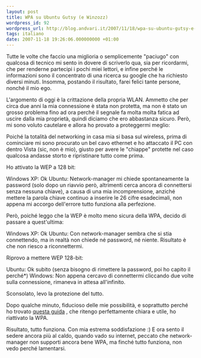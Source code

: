 ```yaml
---
layout: post
title: WPA su Ubuntu Gutsy (e Winzozz)
wordpress_id: 92
wordpress_url: http://blog.andvari.it/2007/11/18/wpa-su-ubuntu-gutsy-e-winzozz/
tags: italiano
date: 2007-11-18 19:26:06.000000000 +01:00
---
```

Tutte le volte che faccio una miglioria o semplicemente "paciugo" con qualcosa di tecnico mi sento in dovere di scriverlo qua, sia per ricordarmi, che per renderne partecipi i pochi miei lettori, e infine perché le informazioni sono il concentrato di una ricerca su google che ha richiesto diversi minuti. Insomma, postando il risultato, farei felici tante persone, nonché il mio ego.

L'argomento di oggi è la crittazione della propria WLAN. Ammetto che per circa due anni la mia connessione è stata non protetta, ma non è stato un grosso problema fino ad ora perché il segnale fa molta molta fatica ad uscire dalla mia proprietà, quindi diciamo che ero abbastanza sicuro. Però, mi sono voluto cautelare e allora ho provato a proteggermi meglio:

Poiché la totalità del networking in casa mia si basa sul wireless, prima di cominciare mi sono procurato un bel cavo ethernet e ho attaccato il PC con dentro Vista (sic, non è mio), giusto per avere le "chiappe" protette nel caso qualcosa andasse storto e ripristinare tutto come prima.

Ho attivato la WEP a 128 bit:

Windows XP: Ok
Ubuntu: Network-manager mi chiede spontaneamente la password (solo dopo un riavvio però, altrimenti cerca ancora di connettersi senza nessuna chiave), a causa di una mia incomprensione, anziché mettere la parola chiave continuo a inserire le 26 cifre esadecimali, non appena mi accorgo dell'errore tutto funziona alla perfezione.

Però, poiché leggo che la WEP è molto meno sicura della WPA, decido di passare a quest'ultima:

Windows XP: Ok
Ubuntu: Con network-manager sembra che si stia connettendo, ma in realtà non chiede né password, né niente. Risultato è che non riesco a riconnettermi.

Riprovo a mettere WEP 128-bit:

Ubuntu: Ok subito (senza bisogno di rimettere la password, poi ho capito il perché*)
Windows: Non appena cercavo di connettermi cliccando due volte sulla connessione, rimaneva in attesa all'infinito.

Sconsolato, levo la protezione del tutto.

Dopo qualche minuto, fiducioso delle mie possibilità, e soprattutto perché ho trovato <a href="http://reubuntu.blogspot.com/2007/10/gestione-delle-reti.html">questa guida</a> , che ritengo perfettamente chiara e utile, ho riattivato la WPA.

Risultato, tutto funziona. Con mia estrema soddisfazione :)
E ora sento il sedere ancora più al caldo, quando vado su internet, peccato che network-manager non supporti ancora bene WPA, ma finché tutto funziona, non vedo perché lamentarsi.
